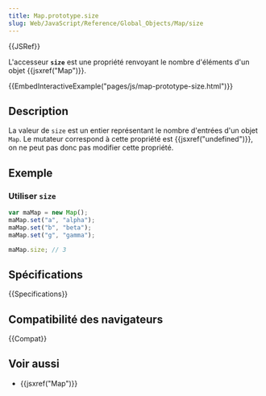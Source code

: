 ```yaml
---
title: Map.prototype.size
slug: Web/JavaScript/Reference/Global_Objects/Map/size
---
```


{{JSRef}}

L'accesseur **`size`** est une propriété renvoyant le nombre d'éléments d'un objet {{jsxref("Map")}}.

{{EmbedInteractiveExample("pages/js/map-prototype-size.html")}}

## Description

La valeur de `size` est un entier représentant le nombre d'entrées d'un objet `Map`. Le mutateur correspond à cette propriété est {{jsxref("undefined")}}, on ne peut pas donc pas modifier cette propriété.

## Exemple

### Utiliser `size`

```js
var maMap = new Map();
maMap.set("a", "alpha");
maMap.set("b", "beta");
maMap.set("g", "gamma");

maMap.size; // 3
```

## Spécifications

{{Specifications}}

## Compatibilité des navigateurs

{{Compat}}

## Voir aussi

- {{jsxref("Map")}}

